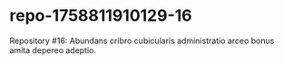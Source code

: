 # repo-1758811910129-16
Repository #16: Abundans cribro cubicularis administratio arceo bonus amita depereo adeptio.
